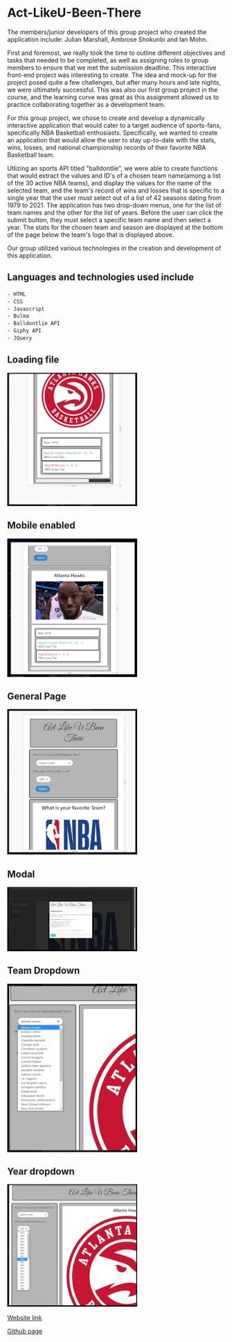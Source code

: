 # Act-LikeU-Been-There
The members/junior developers of this group project who created the application include: Julian Marshall, Ambrose Shokunbi and Ian Mohn.

First and foremost, we really took the time to outline different objectives and tasks that needed to be completed, as well as assigning roles to group members to ensure that we met the submission deadline. 
This interactive front-end project was interesting to create. The idea and mock-up for the project posed quite a few challenges, but after many hours and late nights, we were ultimately successful. This was also our first group project in the course, and the learning curve was great as this assignment allowed us to practice collaborating together as a development team.

For this group project, we chose to create and develop a dynamically interactive application that would cater to a target audience of sports-fans, specifically NBA Basketball enthusiasts. Specifically, we wanted to create an application that would allow the user to stay up-to-date with the stats, wins, losses, and national championship records of their favorite NBA Basketball team. 

Utlizing an sports API titled "balldontlie", we were able to create functions that would extract the values and ID's of a chosen team name(among a list of the 30 active NBA teams), and display the values for the name of the selected team, and the team's record of wins and losses that is specific to a single year that the user must select out of a list of 42 seasons dating from 1979 to 2021. 
The application has two drop-down menus, one for the list of team names and the other for the list of years. 
Before the user can click the submit button, they must select a specific team name and then select a year. The stats for the chosen team and season are displayed at the bottom of the page below the team's logo that is displayed above.

Our group utilized various technologies in the creation and development of this application. 

## Languages and technologies used include 
```bash
- HTML 
- CSS 
- Javascript 
- Bulma 
- Balldontlie API
- Giphy API 
- JQuery
```

## Loading file
<img src="./assets/screenshots/1.jpg" width="300" >

## Mobile enabled
<img src="./assets/screenshots/2.jpg" width="300" >

## General Page
<img src="./assets/screenshots/3.jpg" width="300" >

## Modal
<img src="./assets/screenshots/4.jpg" width="300" >

## Team Dropdown
<img src="./assets/screenshots/5.jpg" width="300" >

## Year dropdown
<img src="./assets/screenshots/6.jpg" width="300" >

[Website link](https://jmarshallmiami.github.io/Act-LikeU-Been-There/)

[Github page](https://github.com/jmarshallmiami/Act-LikeU-Been-There)





